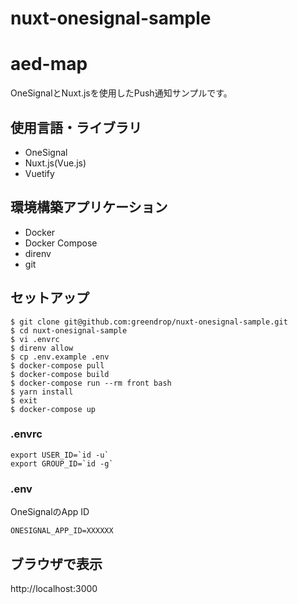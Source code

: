 # nuxt-onesignal-sample

# aed-map

OneSignalとNuxt.jsを使用したPush通知サンプルです。

## 使用言語・ライブラリ

- OneSignal
- Nuxt.js(Vue.js)
- Vuetify

## 環境構築アプリケーション

- Docker
- Docker Compose
- direnv
- git

## セットアップ

```shell
$ git clone git@github.com:greendrop/nuxt-onesignal-sample.git
$ cd nuxt-onesignal-sample
$ vi .envrc
$ direnv allow
$ cp .env.example .env
$ docker-compose pull
$ docker-compose build
$ docker-compose run --rm front bash
$ yarn install
$ exit
$ docker-compose up
```

### .envrc

```
export USER_ID=`id -u`
export GROUP_ID=`id -g`
```

### .env

OneSignalのApp ID

```
ONESIGNAL_APP_ID=XXXXXX
```

## ブラウザで表示

http://localhost:3000
